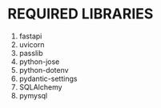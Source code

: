 # REQUIRED LIBRARIES

1. fastapi
2. uvicorn
3. passlib
4. python-jose
5. python-dotenv
6. pydantic-settings
7. SQLAlchemy
8. pymysql
